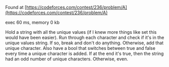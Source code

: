 Found at [https://codeforces.com/contest/236/problem/A](https://codeforces.com/contest/236/problem/A)

exec 60 ms, memory 0 kb

Hold a string with all the unique values (if I knew more things like set this would have been easier). Run through each character and check if it's in the unique values string. If so, break and don't do anything. Otherwise, add that unique character. Also have a bool that switches between true and false every time a unique character is added. If at the end it's true, then the string had an odd number of unique characters. Otherwise, even.
